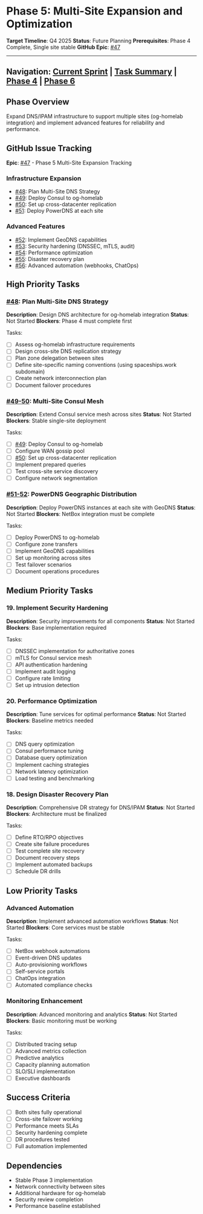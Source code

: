 # Phase 5: Multi-Site Expansion and Optimization

**Target Timeline**: Q4 2025
**Status**: Future Planning
**Prerequisites**: Phase 4 Complete, Single site stable
**GitHub Epic**: [#47](https://github.com/basher83/netbox-ansible/issues/47)

---

## Navigation: [Current Sprint](../current-sprint.md) | [Task Summary](../task-summary.md) | [Phase 4](./phase-4-dns-integration.md) | [Phase 6](./phase-6-post-implementation-continuous-improvement.md)

## Phase Overview

Expand DNS/IPAM infrastructure to support multiple sites (og-homelab integration) and implement advanced features for reliability and performance.

## GitHub Issue Tracking

**Epic**: [#47](https://github.com/basher83/netbox-ansible/issues/47) - Phase 5 Multi-Site Expansion Tracking

### Infrastructure Expansion
- [#48](https://github.com/basher83/netbox-ansible/issues/48): Plan Multi-Site DNS Strategy
- [#49](https://github.com/basher83/netbox-ansible/issues/49): Deploy Consul to og-homelab
- [#50](https://github.com/basher83/netbox-ansible/issues/50): Set up cross-datacenter replication
- [#51](https://github.com/basher83/netbox-ansible/issues/51): Deploy PowerDNS at each site

### Advanced Features
- [#52](https://github.com/basher83/netbox-ansible/issues/52): Implement GeoDNS capabilities
- [#53](https://github.com/basher83/netbox-ansible/issues/53): Security hardening (DNSSEC, mTLS, audit)
- [#54](https://github.com/basher83/netbox-ansible/issues/54): Performance optimization
- [#55](https://github.com/basher83/netbox-ansible/issues/55): Disaster recovery plan
- [#56](https://github.com/basher83/netbox-ansible/issues/56): Advanced automation (webhooks, ChatOps)

## High Priority Tasks

### [#48](https://github.com/basher83/netbox-ansible/issues/48): Plan Multi-Site DNS Strategy

**Description**: Design DNS architecture for og-homelab integration
**Status**: Not Started
**Blockers**: Phase 4 must complete first

Tasks:

- [ ] Assess og-homelab infrastructure requirements
- [ ] Design cross-site DNS replication strategy
- [ ] Plan zone delegation between sites
- [ ] Define site-specific naming conventions (using spaceships.work subdomain)
- [ ] Create network interconnection plan
- [ ] Document failover procedures

### [#49-50](https://github.com/basher83/netbox-ansible/issues/49): Multi-Site Consul Mesh

**Description**: Extend Consul service mesh across sites
**Status**: Not Started
**Blockers**: Stable single-site deployment

Tasks:

- [ ] [#49](https://github.com/basher83/netbox-ansible/issues/49): Deploy Consul to og-homelab
- [ ] Configure WAN gossip pool
- [ ] [#50](https://github.com/basher83/netbox-ansible/issues/50): Set up cross-datacenter replication
- [ ] Implement prepared queries
- [ ] Test cross-site service discovery
- [ ] Configure network segmentation

### [#51-52](https://github.com/basher83/netbox-ansible/issues/51): PowerDNS Geographic Distribution

**Description**: Deploy PowerDNS instances at each site with GeoDNS
**Status**: Not Started
**Blockers**: NetBox integration must be complete

Tasks:

- [ ] Deploy PowerDNS to og-homelab
- [ ] Configure zone transfers
- [ ] Implement GeoDNS capabilities
- [ ] Set up monitoring across sites
- [ ] Test failover scenarios
- [ ] Document operations procedures

## Medium Priority Tasks

### 19. Implement Security Hardening

**Description**: Security improvements for all components
**Status**: Not Started
**Blockers**: Base implementation required

Tasks:

- [ ] DNSSEC implementation for authoritative zones
- [ ] mTLS for Consul service mesh
- [ ] API authentication hardening
- [ ] Implement audit logging
- [ ] Configure rate limiting
- [ ] Set up intrusion detection

### 20. Performance Optimization

**Description**: Tune services for optimal performance
**Status**: Not Started
**Blockers**: Baseline metrics needed

Tasks:

- [ ] DNS query optimization
- [ ] Consul performance tuning
- [ ] Database query optimization
- [ ] Implement caching strategies
- [ ] Network latency optimization
- [ ] Load testing and benchmarking

### 18. Design Disaster Recovery Plan

**Description**: Comprehensive DR strategy for DNS/IPAM
**Status**: Not Started
**Blockers**: Architecture must be finalized

Tasks:

- [ ] Define RTO/RPO objectives
- [ ] Create site failure procedures
- [ ] Test complete site recovery
- [ ] Document recovery steps
- [ ] Implement automated backups
- [ ] Schedule DR drills

## Low Priority Tasks

### Advanced Automation

**Description**: Implement advanced automation workflows
**Status**: Not Started
**Blockers**: Core services must be stable

Tasks:

- [ ] NetBox webhook automations
- [ ] Event-driven DNS updates
- [ ] Auto-provisioning workflows
- [ ] Self-service portals
- [ ] ChatOps integration
- [ ] Automated compliance checks

### Monitoring Enhancement

**Description**: Advanced monitoring and analytics
**Status**: Not Started
**Blockers**: Basic monitoring must be working

Tasks:

- [ ] Distributed tracing setup
- [ ] Advanced metrics collection
- [ ] Predictive analytics
- [ ] Capacity planning automation
- [ ] SLO/SLI implementation
- [ ] Executive dashboards

## Success Criteria

- [ ] Both sites fully operational
- [ ] Cross-site failover working
- [ ] Performance meets SLAs
- [ ] Security hardening complete
- [ ] DR procedures tested
- [ ] Full automation implemented

## Dependencies

- Stable Phase 3 implementation
- Network connectivity between sites
- Additional hardware for og-homelab
- Security review completion
- Performance baseline established
